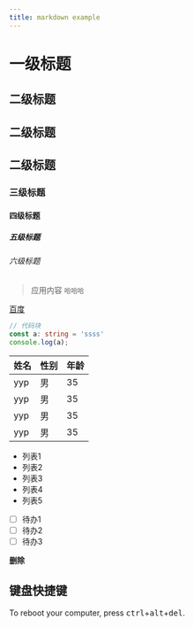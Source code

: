 ```yaml
---
title: markdown example
---
```


# 一级标题

## 二级标题
## 二级标题
## 二级标题
### 三级标题
#### 四级标题
##### 五级标题
###### 六级标题

> 应用内容 `哈哈哈`

[百度](https://www.baidu.com/)

```typescript
// 代码块
const a: string = 'ssss'
console.log(a);
```

| 姓名 | 性别 | 年龄 |
|--|--|--|
| yyp | 男 | 35 |
| yyp | 男 | 35 |
| yyp | 男 | 35 |
| yyp | 男 | 35 |


- 列表1
- 列表2
- 列表3
- 列表4
- 列表5

* [ ] 待办1
* [ ] 待办2
* [ ] 待办3

**删除**

## 键盘快捷键
To reboot your computer, press <kbd>ctrl</kbd>+<kbd>alt</kbd>+<kbd>del</kbd>.
